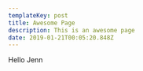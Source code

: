 ```yaml
---
templateKey: post
title: Awesome Page
description: This is an awesome page
date: 2019-01-21T00:05:20.848Z
---
```

Hello Jenn
